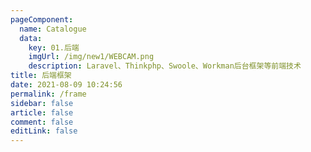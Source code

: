 ```yaml
---
pageComponent: 
  name: Catalogue
  data: 
    key: 01.后端
    imgUrl: /img/new1/WEBCAM.png
    description: Laravel、Thinkphp、Swoole、Workman后台框架等前端技术
title: 后端框架
date: 2021-08-09 10:24:56
permalink: /frame
sidebar: false
article: false
comment: false
editLink: false
---
```


